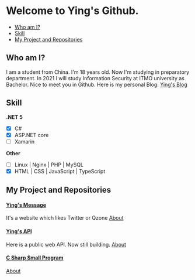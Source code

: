 # Welcome to Ying's Github.
- [Who am I?](#who-am-i)  
- [Skill](#skill)   
- [My Project and Repositories](#my-project-and-repositories)  

## Who am I?
I am a student from China. I'm 18 years old. Now I'm studying in preparatory department. In 2021 I will study Information Security at ITMO university as Bachelor. Nice to meet you in Github. Here is my personal Blog: [Ying's Blog](https://blog.ranying.xyz)  

## Skill  

**.NET 5**  
- [x] C#    
- [x] ASP.NET core  
- [ ] Xamarin  

**Other**  
- [ ] Linux | Nginx | PHP | MySQL  
- [x] HTML | CSS | JavaScript | TypeScript  

## My Project and Repositories

#### [Ying's Message](https://www.ranying.xyz)  
It's a website which likes Twitter or Qzone  [About](https://github.com/Ran-ying/Ying-Message)  

#### [Ying's API](https://apis.ranying.xyz)  
Here is a public web API. Now still building.  [About]()  

#### [C Sharp Small Program](https://github.com/Ran-ying/Csharp-SmallProgram)
  
[About](https://github.com/Ran-ying/Csharp-SmallProgram)  
